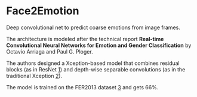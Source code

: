 # Face2Emotion

Deep convolutional net to predict coarse emotions from image frames.

The architecture is modeled after the technical report **Real-time Convolutional Neural Networks for Emotion and Gender Classification** by Octavio Arriaga and Paul G. Ploger.

The authors designed a Xception-based model that combines residual blocks (as in ResNet [1](https://arxiv.org/abs/1512.03385)) and depth-wise separable convolutions (as in the traditional Xception [2](https://arxiv.org/abs/1611.05431)).

The model is trained on the FER2013 dataset [3](https://arxiv.org/abs/1307.0414) and gets 66\%.
